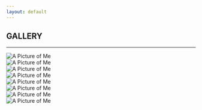 ```yaml
---
layout: default
---
```


<div class="pagepanel down_arrow white">
  <div class="center">
    <h2>GALLERY</h2>
    <hr/>
	<img src="/Content/img/gallery/Simon_C.JPG" alt="A Picture of Me" />
	<br/>
	<img src="/Content/img/gallery/IMG_4849.JPG" alt="A Picture of Me" />
	<br/>
	<img src="/Content/img/gallery/IMG_4864.JPG" alt="A Picture of Me" />
	<br/>
	<img src="/Content/img/gallery/IMG_4853.JPG" alt="A Picture of Me" />
	<br/>
	<img src="/Content/img/gallery/IMG_4860.JPG" alt="A Picture of Me" />
	<br/>
	<img src="/Content/img/gallery/IMG_4864.JPG" alt="A Picture of Me" />
	<br/>
	<img src="/Content/img/gallery/Simon_C_2.JPG" alt="A Picture of Me" />
	<br/>
	<img src="/Content/img/gallery/Simon_C_3.JPG" alt="A Picture of Me" />

  </div>
</div>